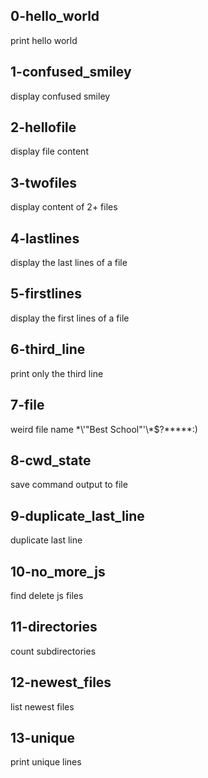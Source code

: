 ## 0-hello_world

print hello world

## 1-confused_smiley

display confused smiley

## 2-hellofile

display file content

## 3-twofiles

display content of 2+ files

## 4-lastlines

display the last lines of a file

## 5-firstlines

display the first lines of a file

## 6-third_line

print only the third line

## 7-file

weird file name \*\\'"Best School"\'\\*$\?\*\*\*\*\*:)

## 8-cwd_state

save command output to file

## 9-duplicate_last_line

duplicate last line

## 10-no_more_js

find delete js files

## 11-directories

count subdirectories

## 12-newest_files

list newest files

## 13-unique

print unique lines
